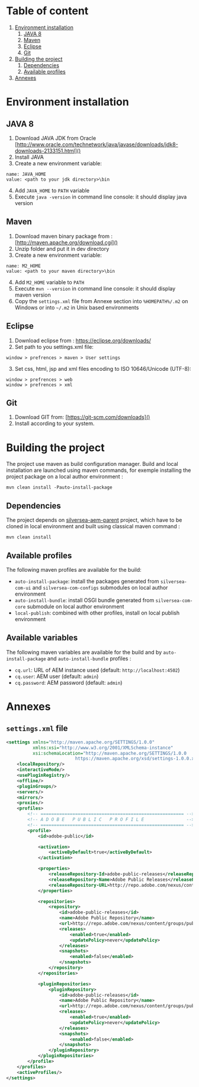 # Table of content

1. [Environment installation](#environment-installation)
	1. [JAVA 8](#java-8)
	2. [Maven](#maven)
	3. [Eclipse](#eclipse)
	4. [Git](#git)
2. [Building the project](#building-the-project)
	1. [Dependencies](#dependencies)
	2. [Available profiles](#available-profiles)
3. [Annexes](#annexes)

# Environment installation

## JAVA 8

1. Download JAVA JDK from Oracle [http://www.oracle.com/technetwork/java/javase/downloads/jdk8-downloads-2133151.html]()
2. Install JAVA
3. Create a new environment variable:

```
name: JAVA_HOME
value: <path to your jdk directory>\bin
```

4. Add `JAVA_HOME` to `PATH` variable
5. Execute `java -version` in command line console: it should display java version

## Maven

1. Download maven binary package from : [http://maven.apache.org/download.cgi]()
2. Unzip folder and put it in dev directory
3. Create a new environment variable:

```
name: M2_HOME
value: <path to your maven directory>\bin
```

4. Add `M2_HOME` variable to `PATH`
5. Execute `mvn --version` in command line console: it should display maven version
6. Copy the `settings.xml` file from Annexe section into `%HOMEPATH%/.m2` on Windows or into `~/.m2` in Unix based environments

## Eclipse

1. Download eclipse from : https://eclipse.org/downloads/
2. Set path to you settings.xml file:

```
window > prefrences > maven > User settings
```

3. Set css, html, jsp and xml files encoding to ISO 10646/Unicode (UTF-8):

```
window > prefrences > web
window > prefrences > xml
```

## Git

1. Download GIT from: [https://git-scm.com/downloads]()
2. Install according to your system.


# Building the project

The project use maven as build configuration manager. Build and local installation are launched using maven commands, for exemple installing the project package on a local author environment :

```
mvn clean install -Pauto-install-package
```

## Dependencies

The project depends on [silversea-aem-parent](https://gitlab-paris.sqli.com/silversea/silversea-aem-parent) project, which have to be cloned in local environment and built using classical maven command :

```
mvn clean install
```

## Available profiles

The following maven profiles are available for the build:

* `auto-install-package`: install the packages generated from `silversea-com-ui` and `silversea-com-configs` submodules on local author environment
* `auto-install-bundle`: install OSGI bundle generated from `silversea-com-core` submodule on local author environment
* `local-publish`: combined with other profiles, install on local publish environment


## Available variables

The following maven variables are available for the build and by `auto-install-package` and `auto-install-bundle` profiles :

* `cq.url`: URL of AEM instance used (default: `http://localhost:4502`)
* `cq.user`: AEM user (default: `admin`)
* `cq.password`: AEM password (default: `admin`)

# Annexes

## `settings.xml` file

```xml
<settings xmlns="http://maven.apache.org/SETTINGS/1.0.0"
          xmlns:xsi="http://www.w3.org/2001/XMLSchema-instance"
          xsi:schemaLocation="http://maven.apache.org/SETTINGS/1.0.0
                          https://maven.apache.org/xsd/settings-1.0.0.xsd">
    <localRepository/>
    <interactiveMode/>
    <usePluginRegistry/>
    <offline/>
    <pluginGroups/>
    <servers/>
    <mirrors/>
    <proxies/>
    <profiles>
        <!-- ====================================================== -->
        <!-- A D O B E   P U B L I C   P R O F I L E                -->
        <!-- ====================================================== -->
        <profile>
            <id>adobe-public</id>

            <activation>
                <activeByDefault>true</activeByDefault>
            </activation>

            <properties>
                <releaseRepository-Id>adobe-public-releases</releaseRepository-Id>
                <releaseRepository-Name>Adobe Public Releases</releaseRepository-Name>
                <releaseRepository-URL>http://repo.adobe.com/nexus/content/groups/public</releaseRepository-URL>
            </properties>

            <repositories>
                <repository>
                    <id>adobe-public-releases</id>
                    <name>Adobe Public Repository</name>
                    <url>http://repo.adobe.com/nexus/content/groups/public</url>
                    <releases>
                        <enabled>true</enabled>
                        <updatePolicy>never</updatePolicy>
                    </releases>
                    <snapshots>
                        <enabled>false</enabled>
                    </snapshots>
                </repository>
            </repositories>

            <pluginRepositories>
                <pluginRepository>
                    <id>adobe-public-releases</id>
                    <name>Adobe Public Repository</name>
                    <url>http://repo.adobe.com/nexus/content/groups/public</url>
                    <releases>
                        <enabled>true</enabled>
                        <updatePolicy>never</updatePolicy>
                    </releases>
                    <snapshots>
                        <enabled>false</enabled>
                    </snapshots>
                </pluginRepository>
            </pluginRepositories>
        </profile>
    </profiles>
    <activeProfiles/>
</settings>
```